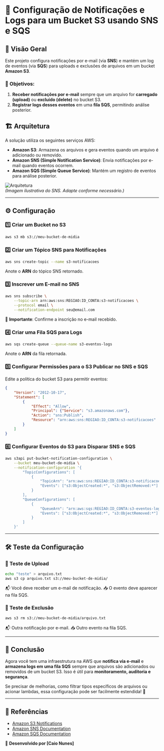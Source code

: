 # 📌 Configuração de Notificações e Logs para um Bucket S3 usando SNS e SQS

## 📖 Visão Geral
Este projeto configura notificações por e-mail (via **SNS**) e mantém um log de eventos (via **SQS**) para uploads e exclusões de arquivos em um bucket **Amazon S3**.

### 🎯 Objetivos:
1. **Receber notificações por e-mail** sempre que um arquivo for **carregado (upload)** ou **excluído (delete)** no bucket S3.
2. **Registrar logs desses eventos** em uma **fila SQS**, permitindo análise posterior.

## 🏗️ Arquitetura
A solução utiliza os seguintes serviços AWS:
- **Amazon S3**: Armazena os arquivos e gera eventos quando um arquivo é adicionado ou removido.
- **Amazon SNS (Simple Notification Service)**: Envia notificações por e-mail quando eventos ocorrem.
- **Amazon SQS (Simple Queue Service)**: Mantém um registro de eventos para análise posterior.

![Arquitetura](https://upload.wikimedia.org/wikipedia/commons/8/85/AWS_Simple_Notification_Service_%28SNS%29.png)  
*(Imagem ilustrativa do SNS. Adapte conforme necessário.)*

---

## ⚙️ Configuração

### 1️⃣ Criar um Bucket no S3
```bash
aws s3 mb s3://meu-bucket-de-midia
```

### 2️⃣ Criar um Tópico SNS para Notificações
```bash
aws sns create-topic --name s3-notificacoes
```
Anote o **ARN** do tópico SNS retornado.

### 3️⃣ Inscrever um E-mail no SNS
```bash
aws sns subscribe \
    --topic-arn arn:aws:sns:REGIAO:ID_CONTA:s3-notificacoes \
    --protocol email \
    --notification-endpoint seu@email.com
```
📌 **Importante**: Confirme a inscrição no e-mail recebido.

### 4️⃣ Criar uma Fila SQS para Logs
```bash
aws sqs create-queue --queue-name s3-eventos-logs
```
Anote o **ARN** da fila retornada.

### 5️⃣ Configurar Permissões para o S3 Publicar no SNS e SQS
Edite a política do bucket S3 para permitir eventos:
```json
{
    "Version": "2012-10-17",
    "Statement": [
        {
            "Effect": "Allow",
            "Principal": {"Service": "s3.amazonaws.com"},
            "Action": "sns:Publish",
            "Resource": "arn:aws:sns:REGIAO:ID_CONTA:s3-notificacoes"
        }
    ]
}
```

### 6️⃣ Configurar Eventos do S3 para Disparar SNS e SQS
```bash
aws s3api put-bucket-notification-configuration \
    --bucket meu-bucket-de-midia \
    --notification-configuration '{
        "TopicConfigurations": [
            {
                "TopicArn": "arn:aws:sns:REGIAO:ID_CONTA:s3-notificacoes",
                "Events": ["s3:ObjectCreated:*", "s3:ObjectRemoved:*"]
            }
        ],
        "QueueConfigurations": [
            {
                "QueueArn": "arn:aws:sqs:REGIAO:ID_CONTA:s3-eventos-logs",
                "Events": ["s3:ObjectCreated:*", "s3:ObjectRemoved:*"]
            }
        ]
    }'
```

---

## 🛠️ Teste da Configuração

### 🔹 Teste de Upload
```bash
echo "teste" > arquivo.txt
aws s3 cp arquivo.txt s3://meu-bucket-de-midia/
```
📬 Você deve receber um e-mail de notificação.
📥 O evento deve aparecer na fila SQS.

### 🔹 Teste de Exclusão
```bash
aws s3 rm s3://meu-bucket-de-midia/arquivo.txt
```
📬 Outra notificação por e-mail.
📥 Outro evento na fila SQS.

---

## 🚀 Conclusão
Agora você tem uma infraestrutura na AWS que **notifica via e-mail** e **armazena logs em uma fila SQS** sempre que arquivos são adicionados ou removidos de um bucket S3. Isso é útil para **monitoramento, auditoria e segurança**.

Se precisar de melhorias, como filtrar tipos específicos de arquivos ou acionar lambdas, essa configuração pode ser facilmente estendida! 🎯

---

## 📜 Referências
- [Amazon S3 Notifications](https://docs.aws.amazon.com/AmazonS3/latest/userguide/NotificationHowTo.html)
- [Amazon SNS Documentation](https://docs.aws.amazon.com/sns/latest/dg/welcome.html)
- [Amazon SQS Documentation](https://docs.aws.amazon.com/sqs/latest/dg/welcome.html)

🚀 **Desenvolvido por [Caio Nunes]**
